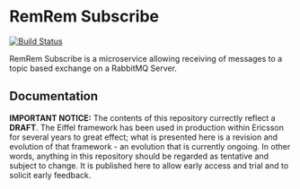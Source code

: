# RemRem Subscribe

[![Build Status](https://travis-ci.org/Ericsson/eiffel-remrem-subscribe.svg?branch=master)](https://travis-ci.org/Ericsson/eiffel-remrem-subscribe)

RemRem Subscribe is a microservice allowing receiving of messages to a topic based exchange on a RabbitMQ Server.

## Documentation

__IMPORTANT NOTICE:__ The contents of this repository currectly reflect a __DRAFT__. The Eiffel framework has been used in production within Ericsson for several years to great effect; what is presented here is a revision and evolution of that framework - an evolution that is currently ongoing. In other words, anything in this repository should be regarded as tentative and subject to change. It is published here to allow early access and trial and to solicit early feedback.
